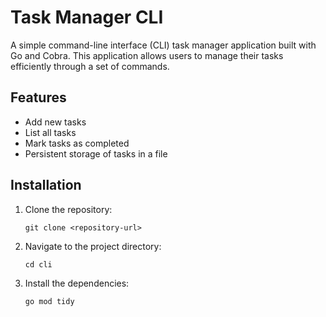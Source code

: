 # Task Manager CLI

A simple command-line interface (CLI) task manager application built with Go and Cobra. This application allows users to manage their tasks efficiently through a set of commands.

## Features

- Add new tasks
- List all tasks
- Mark tasks as completed
- Persistent storage of tasks in a file

## Installation

1. Clone the repository:
   ```
   git clone <repository-url>
   ```
2. Navigate to the project directory:
   ```
   cd cli
   ```
3. Install the dependencies:
   ```
   go mod tidy
   ```
